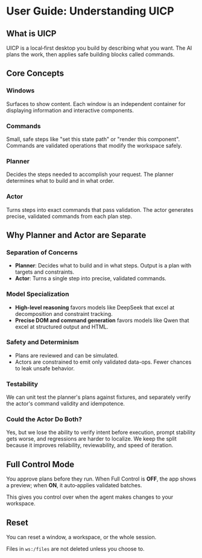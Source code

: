 # User Guide: Understanding UICP

## What is UICP

UICP is a local‑first desktop you build by describing what you want. The AI plans the work, then applies safe building blocks called commands.

## Core Concepts

### Windows
Surfaces to show content. Each window is an independent container for displaying information and interactive components.

### Commands
Small, safe steps like "set this state path" or "render this component". Commands are validated operations that modify the workspace safely.

### Planner
Decides the steps needed to accomplish your request. The planner determines what to build and in what order.

### Actor
Turns steps into exact commands that pass validation. The actor generates precise, validated commands from each plan step.

## Why Planner and Actor are Separate

### Separation of Concerns
- **Planner**: Decides what to build and in what steps. Output is a plan with targets and constraints.
- **Actor**: Turns a single step into precise, validated commands.

### Model Specialization
- **High-level reasoning** favors models like DeepSeek that excel at decomposition and constraint tracking.
- **Precise DOM and command generation** favors models like Qwen that excel at structured output and HTML.

### Safety and Determinism
- Plans are reviewed and can be simulated.
- Actors are constrained to emit only validated data-ops. Fewer chances to leak unsafe behavior.

### Testability
We can unit test the planner's plans against fixtures, and separately verify the actor's command validity and idempotence.

### Could the Actor Do Both?
Yes, but we lose the ability to verify intent before execution, prompt stability gets worse, and regressions are harder to localize. We keep the split because it improves reliability, reviewability, and speed of iteration.

## Full Control Mode

You approve plans before they run. When Full Control is **OFF**, the app shows a preview; when **ON**, it auto‑applies validated batches.

This gives you control over when the agent makes changes to your workspace.

## Reset

You can reset a window, a workspace, or the whole session.

Files in `ws:/files` are not deleted unless you choose to.
